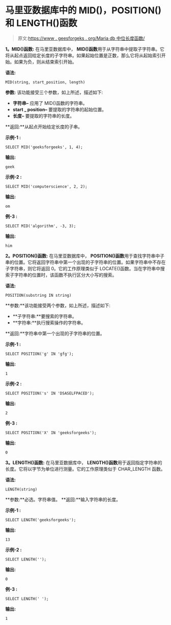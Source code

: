 # 马里亚数据库中的 MID()，POSITION()和 LENGTH()函数

> 原文:[https://www . geesforgeks . org/Maria db 中位长度函数/](https://www.geeksforgeeks.org/mid-position-and-length-function-in-mariadb/)

**1。MID()函数:**
在马里亚数据库中， **MID()函数**用于从字符串中提取子字符串。它将从起点返回给定长度的子字符串。如果起始位置是正数，那么它将从起始索引开始。如果为负，则从结束索引开始。

**语法:**

```
MID(string, start_position, length)
```

**参数:**
该功能接受三个参数，如上所述，描述如下:

*   **字符串–**
    应用了 MID()函数的字符串。
*   **start _ position–**
    要提取的字符串的起始位置。
*   **长度–**
    要提取的字符串的长度。

**返回:**从起点开始给定长度的子串。

**示例-1 :**

```
SELECT MID('geeksforgeeks', 1, 4);
```

**输出:**

```
geek
```

**示例-2 :**

```
SELECT MID('computerscience', 2, 2);
```

**输出:**

```
om
```

**例-3 :**

```
SELECT MID('algorithm', -3, 3);
```

**输出:**

```
him
```

**2。POSITION()函数:**
在马里亚数据库中， **POSITION()函数**用于查找字符串中子串的位置。它将返回字符串中第一个出现的子字符串的位置。如果字符串中不存在子字符串，则它将返回 0。它的工作原理类似于 LOCATE()函数。当在字符串中搜索子字符串的位置时，该函数不执行区分大小写的搜索。

**语法:**

```
POSITION(substring IN string)
```

**参数:**该功能接受两个参数，如上所述，描述如下:

*   **子字符串:**要搜索的字符串。
*   **字符串:**执行搜索操作的字符串。

**返回:**字符串中第一个出现的子字符串的位置。

**示例-1 :**

```
SELECT POSITION('g' IN 'gfg');
```

**输出:**

```
1
```

**示例-2 :**

```
SELECT POSITION('s' IN 'DSASELFPACED');
```

**输出:**

```
2
```

**例-3 :**

```
SELECT POSITION('X' IN 'geeksforgeeks');
```

**输出:**

```
0
```

**3。LENGTH()函数:**
在马里亚数据库中， **LENGTH()函数**用于返回指定字符串的长度。它将以字节为单位进行测量。它的工作原理类似于 CHAR_LENGTH 函数。

**语法:**

```
LENGTH(string)
```

**参数:**必选。字符串值。
**返回:**输入字符串的长度。

**示例-1 :**

```
SELECT LENGTH('geeksforgeeks');
```

**输出:**

```
13
```

**示例-2 :**

```
SELECT LENGTH('');
```

**输出:**

```
0
```

**例-3 :**

```
SELECT LENGTH(' ');
```

**输出:**

```
1
```